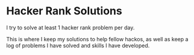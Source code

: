 # Hacker Rank Solutions #

I try to solve at least 1 hacker rank problem per day.

This is where I keep my solutions to help fellow hackos, as well as keep a log of problems I have solved and skills I have developed.
